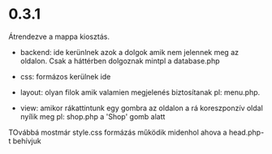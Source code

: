 # 0.3.1
Átrendezve a mappa kiosztás. 

- backend:  ide kerünlnek azok a dolgok amik nem jelennek meg az oldalon. Csak a háttérben dolgoznak mintpl a database.php

- css:      formázos kerülnek ide

- layout:   olyan filok amik valamien megjelenés biztosítanak pl: menu.php.   

- view:     amikor rákattintunk egy gombra az oldalon a rá koreszponzív oldal nyílik meg pl: shop.php a 'Shop' gomb alatt

TOvábbá mostmár style.css formázás működik midenhol ahova a head.php-t behívjuk


